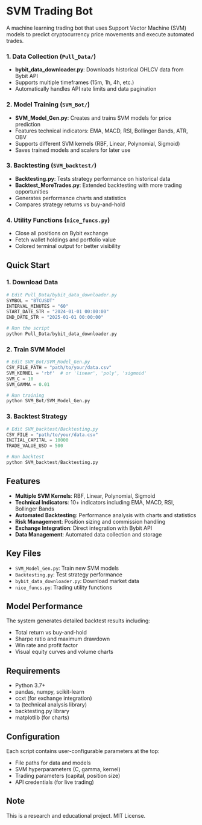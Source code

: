 # SVM Trading Bot

A machine learning trading bot that uses Support Vector Machine (SVM) models to predict cryptocurrency price movements and execute automated trades.


### 1. Data Collection (`Pull_Data/`)
- **bybit_data_downloader.py**: Downloads historical OHLCV data from Bybit API
- Supports multiple timeframes (15m, 1h, 4h, etc.)
- Automatically handles API rate limits and data pagination

### 2. Model Training (`SVM_Bot/`)
- **SVM_Model_Gen.py**: Creates and trains SVM models for price prediction
- Features technical indicators: EMA, MACD, RSI, Bollinger Bands, ATR, OBV
- Supports different SVM kernels (RBF, Linear, Polynomial, Sigmoid)
- Saves trained models and scalers for later use

### 3. Backtesting (`SVM_backtest/`)
- **Backtesting.py**: Tests strategy performance on historical data
- **Backtest_MoreTrades.py**: Extended backtesting with more trading opportunities
- Generates performance charts and statistics
- Compares strategy returns vs buy-and-hold

### 4. Utility Functions (`nice_funcs.py`)
- Close all positions on Bybit exchange
- Fetch wallet holdings and portfolio value
- Colored terminal output for better visibility

## Quick Start

### 1. Download Data
```python
# Edit Pull_Data/bybit_data_downloader.py
SYMBOL = "BTCUSDT"
INTERVAL_MINUTES = "60"
START_DATE_STR = "2024-01-01 00:00:00"
END_DATE_STR = "2025-01-01 00:00:00"

# Run the script
python Pull_Data/bybit_data_downloader.py
```

### 2. Train SVM Model
```python
# Edit SVM_Bot/SVM_Model_Gen.py
CSV_FILE_PATH = "path/to/your/data.csv"
SVM_KERNEL = 'rbf'  # or 'linear', 'poly', 'sigmoid'
SVM_C = 10
SVM_GAMMA = 0.01

# Run training
python SVM_Bot/SVM_Model_Gen.py
```

### 3. Backtest Strategy
```python
# Edit SVM_backtest/Backtesting.py
CSV_FILE = "path/to/your/data.csv"
INITIAL_CAPITAL = 10000
TRADE_VALUE_USD = 500

# Run backtest
python SVM_backtest/Backtesting.py
```

## Features

- **Multiple SVM Kernels**: RBF, Linear, Polynomial, Sigmoid
- **Technical Indicators**: 10+ indicators including EMA, MACD, RSI, Bollinger Bands
- **Automated Backtesting**: Performance analysis with charts and statistics
- **Risk Management**: Position sizing and commission handling
- **Exchange Integration**: Direct integration with Bybit API
- **Data Management**: Automated data collection and storage

## Key Files

- `SVM_Model_Gen.py`: Train new SVM models
- `Backtesting.py`: Test strategy performance
- `bybit_data_downloader.py`: Download market data
- `nice_funcs.py`: Trading utility functions

## Model Performance

The system generates detailed backtest results including:
- Total return vs buy-and-hold
- Sharpe ratio and maximum drawdown
- Win rate and profit factor
- Visual equity curves and volume charts

## Requirements

- Python 3.7+
- pandas, numpy, scikit-learn
- ccxt (for exchange integration)
- ta (technical analysis library)
- backtesting.py library
- matplotlib (for charts)

## Configuration

Each script contains user-configurable parameters at the top:
- File paths for data and models
- SVM hyperparameters (C, gamma, kernel)
- Trading parameters (capital, position size)
- API credentials (for live trading)

## Note

This is a research and educational project. MIT License.
